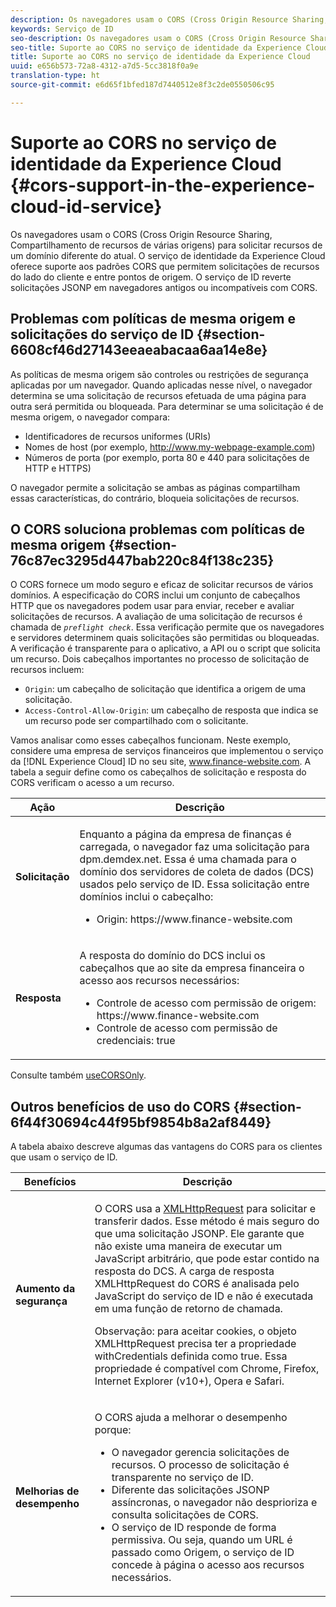 ```yaml
---
description: Os navegadores usam o CORS (Cross Origin Resource Sharing, Compartilhamento de recursos de várias origens) para solicitar recursos de um domínio diferente do atual. O serviço de identidade da Experience Cloud oferece suporte aos padrões CORS que permitem solicitações de recursos do lado do cliente e entre pontos de origem. O serviço de ID reverte solicitações JSONP em navegadores antigos ou incompatíveis com CORS.
keywords: Serviço de ID
seo-description: Os navegadores usam o CORS (Cross Origin Resource Sharing, Compartilhamento de recursos de várias origens) para solicitar recursos de um domínio diferente do atual. O serviço de identidade da Experience Cloud oferece suporte aos padrões CORS que permitem solicitações de recursos do lado do cliente e entre pontos de origem. O serviço de ID reverte solicitações JSONP em navegadores antigos ou incompatíveis com CORS.
seo-title: Suporte ao CORS no serviço de identidade da Experience Cloud
title: Suporte ao CORS no serviço de identidade da Experience Cloud
uuid: e656b573-72a8-4312-a7d5-5cc3818f0a9e
translation-type: ht
source-git-commit: e6d65f1bfed187d7440512e8f3c2de0550506c95

---
```



# Suporte ao CORS no serviço de identidade da Experience Cloud {#cors-support-in-the-experience-cloud-id-service}

Os navegadores usam o CORS (Cross Origin Resource Sharing, Compartilhamento de recursos de várias origens) para solicitar recursos de um domínio diferente do atual. O serviço de identidade da Experience Cloud oferece suporte aos padrões CORS que permitem solicitações de recursos do lado do cliente e entre pontos de origem. O serviço de ID reverte solicitações JSONP em navegadores antigos ou incompatíveis com CORS.

## Problemas com políticas de mesma origem e solicitações do serviço de ID {#section-6608cf46d27143eeaeabacaa6aa14e8e}

As políticas de mesma origem são controles ou restrições de segurança aplicadas por um navegador. Quando aplicadas nesse nível, o navegador determina se uma solicitação de recursos efetuada de uma página para outra será permitida ou bloqueada. Para determinar se uma solicitação é de mesma origem, o navegador compara:

* Identificadores de recursos uniformes (URIs)
* Nomes de host (por exemplo, http://www.my-webpage-example.com)
* Números de porta (por exemplo, porta 80 e 440 para solicitações de HTTP e HTTPS)

O navegador permite a solicitação se ambas as páginas compartilham essas características, do contrário, bloqueia solicitações de recursos.

## O CORS soluciona problemas com políticas de mesma origem {#section-76c87ec3295d447bab220c84f138c235}

O CORS fornece um modo seguro e eficaz de solicitar recursos de vários domínios. A especificação do CORS inclui um conjunto de cabeçalhos HTTP que os navegadores podem usar para enviar, receber e avaliar solicitações de recursos. A avaliação de uma solicitação de recursos é chamada de *`preflight check`*. Essa verificação permite que os navegadores e servidores determinem quais solicitações são permitidas ou bloqueadas. A verificação é transparente para o aplicativo, a API ou o script que solicita um recurso. Dois cabeçalhos importantes no processo de solicitação de recursos incluem:

* `Origin`: um cabeçalho de solicitação que identifica a origem de uma solicitação.
* `Access-Control-Allow-Origin`: um cabeçalho de resposta que indica se um recurso pode ser compartilhado com o solicitante.

Vamos analisar como esses cabeçalhos funcionam. Neste exemplo, considere uma empresa de serviços financeiros que implementou o serviço da [!DNL Experience Cloud] ID no seu site, www.finance-website.com. A tabela a seguir define como os cabeçalhos de solicitação e resposta do CORS verificam o acesso a um recurso.

<table id="table_B004ACF52B5A4D33B1DCF7EA77BE4E6D"> 
 <thead> 
  <tr> 
   <th colname="col1" class="entry"> Ação </th> 
   <th colname="col2" class="entry"> Descrição </th> 
  </tr> 
 </thead>
 <tbody> 
  <tr> 
   <td colname="col1"> <p> <b>Solicitação</b> </p> </td> 
   <td colname="col2"> <p>Enquanto a página da empresa de finanças é carregada, o navegador faz uma solicitação para <span class="codeph">dpm.demdex.net</span>. Essa é uma chamada para o domínio dos servidores de coleta de dados (DCS) usados pelo serviço de ID. Essa solicitação entre domínios inclui o cabeçalho: </p> <p> 
     <ul class="simplelist"> 
      <li> <span class="codeph"> Origin: https://www.finance-website.com</span> </li> 
     </ul> </p> </td> 
  </tr> 
  <tr> 
   <td colname="col1"> <p> <b>Resposta</b> </p> </td> 
   <td colname="col2"> <p>A resposta do domínio do DCS inclui os cabeçalhos que ao site da empresa financeira o acesso aos recursos necessários: </p> <p> 
     <ul class="simplelist"> 
      <li> <span class="codeph"> Controle de acesso com permissão de origem: https://www.finance-website.com</span> </li> 
      <li> <span class="codeph"> Controle de acesso com permissão de credenciais: true</span> </li> 
     </ul> </p> </td> 
  </tr> 
 </tbody> 
</table>

Consulte também [useCORSOnly](../library/function-vars/use-cors-only.md#reference-8a9a143d838b48d6b23329b84b13e1fa).

## Outros benefícios de uso do CORS {#section-6f44f30694c44f95bf9854b8a2af8449}

A tabela abaixo descreve algumas das vantagens do CORS para os clientes que usam o serviço de ID.

<table id="table_AEB51A263D454F90B66E8C8D0513CF79"> 
 <thead> 
  <tr> 
   <th colname="col1" class="entry"> Benefícios </th> 
   <th colname="col2" class="entry"> Descrição </th> 
  </tr>
 </thead>
 <tbody> 
  <tr> 
   <td colname="col1"> <p><b>Aumento da segurança</b> </p> </td> 
   <td colname="col2"> <p>O CORS usa a <a href="https://developer.mozilla.org/pt-BR/docs/Web/API/XMLHttpRequest" format="https" scope="external">XMLHttpRequest</a> para solicitar e transferir dados. Esse método é mais seguro do que uma solicitação JSONP. Ele garante que não existe uma maneira de executar um JavaScript arbitrário, que pode estar contido na resposta do DCS. A carga de resposta XMLHttpRequest do CORS é analisada pelo JavaScript do serviço de ID e não é executada em uma função de retorno de chamada. </p> <p> <p>Observação: para aceitar cookies, o objeto <span class="codeph">XMLHttpRequest</span> precisa ter a propriedade <span class="codeph">withCredentials</span> definida como <span class="codeph">true</span>. Essa propriedade é compatível com Chrome, Firefox, Internet Explorer (v10+), Opera e Safari. </p> </p> </td> 
  </tr> 
  <tr> 
   <td colname="col1"> <p><b>Melhorias de desempenho</b> </p> </td> 
   <td colname="col2"> <p>O CORS ajuda a melhorar o desempenho porque: </p> 
    <ul id="ul_EC3A178003A94D70883B914050D7C464"> 
     <li id="li_F8B44352BFBB46CDBD07AE40B9F2D0EC">O navegador gerencia solicitações de recursos. O processo de solicitação é transparente no serviço de ID. </li> 
     <li id="li_C63E43A4CAB84210AB6A39100E5864BE">Diferente das solicitações JSONP assíncronas, o navegador não desprioriza e consulta solicitações de CORS. </li> 
     <li id="li_1A2A15F591B84D1BAED3CFAB391EEBEC">O serviço de ID responde de forma permissiva. Ou seja, quando um URL é passado como <span class="codeph">Origem</span>, o serviço de ID concede à página o acesso aos recursos necessários. </li> 
    </ul> </td> 
  </tr> 
 </tbody> 
</table>

